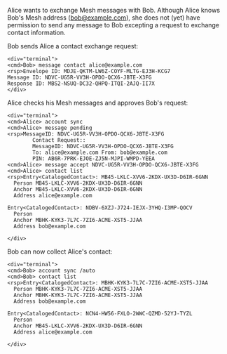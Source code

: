 
Alice wants to exchange Mesh messages with Bob. Although Alice knows Bob's Mesh address 
(bob@example.com), she does not (yet) have permission to send any message to Bob
excepting a request to exchange contact information.

Bob sends Alice a contact exchange request:


~~~~
<div="terminal">
<cmd>Bob> message contact alice@example.com
<rsp>Envelope ID: MDJE-QKTM-LW6Z-COYF-MLTG-EJ3H-KCG7
Message ID: NDVC-UG5R-VV3H-OPDO-QCX6-JBTE-X3FG
Response ID: MBS2-NSUQ-DC32-QHPQ-ITQI-2AJQ-II7X
</div>
~~~~

Alice checks his Mesh messages and approves Bob's request:


~~~~
<div="terminal">
<cmd>Alice> account sync
<cmd>Alice> message pending
<rsp>MessageID: NDVC-UG5R-VV3H-OPDO-QCX6-JBTE-X3FG
        Contact Request::
        MessageID: NDVC-UG5R-VV3H-OPDO-QCX6-JBTE-X3FG
        To: alice@example.com From: bob@example.com
        PIN: AB6R-7PRK-EJOE-ZJ5N-MJPI-WMPD-YEEA
<cmd>Alice> message accept NDVC-UG5R-VV3H-OPDO-QCX6-JBTE-X3FG
<cmd>Alice> contact list
<rsp>Entry<CatalogedContact>: MB45-LKLC-XVV6-2KDX-UX3D-D6IR-6GNN
  Person MB45-LKLC-XVV6-2KDX-UX3D-D6IR-6GNN
  Anchor MB45-LKLC-XVV6-2KDX-UX3D-D6IR-6GNN
  Address alice@example.com

Entry<CatalogedContact>: NDBV-6XZJ-J724-IEJX-3YHQ-I3MP-QOCV
  Person 
  Anchor MBHK-KYK3-7L7C-7ZI6-ACME-XST5-JJAA
  Address bob@example.com

</div>
~~~~

Bob can now collect Alice's contact:


~~~~
<div="terminal">
<cmd>Bob> account sync /auto
<cmd>Bob> contact list
<rsp>Entry<CatalogedContact>: MBHK-KYK3-7L7C-7ZI6-ACME-XST5-JJAA
  Person MBHK-KYK3-7L7C-7ZI6-ACME-XST5-JJAA
  Anchor MBHK-KYK3-7L7C-7ZI6-ACME-XST5-JJAA
  Address bob@example.com

Entry<CatalogedContact>: NCN4-HW56-FXLO-2WWC-QZMD-52YJ-TYZL
  Person 
  Anchor MB45-LKLC-XVV6-2KDX-UX3D-D6IR-6GNN
  Address alice@example.com

</div>
~~~~

